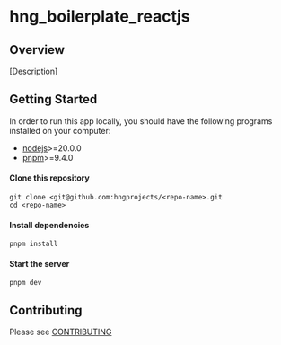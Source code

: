 # hng_boilerplate_reactjs

## Overview

[Description]

## Getting Started

In order to run this app locally, you should have the following programs installed on your computer:

- [nodejs](https://nodejs.org/)>=20.0.0
- [pnpm](https://yarnpkg.com/)>=9.4.0

#### Clone this repository

```
git clone <git@github.com:hngprojects/<repo-name>.git
cd <repo-name>
```

#### Install dependencies

```
pnpm install
```

#### Start the server

```
pnpm dev
```

## Contributing

Please see [CONTRIBUTING](CONTRIBUTING.md)
